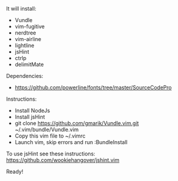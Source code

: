 It will install:
- Vundle
- vim-fugitive
- nerdtree
- vim-airline
- lightline
- jsHint
- ctrlp
- delimitMate

Dependencies:
- https://github.com/powerline/fonts/tree/master/SourceCodePro

Instructions:
- Install NodeJs
- Install jsHint
- git clone https://github.com/gmarik/Vundle.vim.git ~/.vim/bundle/Vundle.vim
- Copy this vim file to ~/.vimrc
- Launch vim, skip errors and run :BundleInstall

To use jsHint see these instructions: https://github.com/wookiehangover/jshint.vim

Ready!
